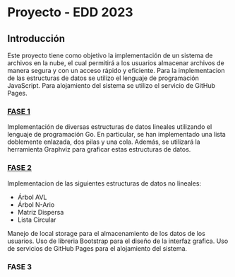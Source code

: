 # Proyecto - EDD 2023

## Introducción

Este proyecto tiene como objetivo la implementación de un sistema de archivos en la nube, el cual permitirá a los usuarios almacenar archivos de manera segura y con un acceso rápido y eficiente. Para la implementacion de las estructuras de datos se utilizo el lenguaje de programación JavaScript. Para alojamiento del sistema se utilizo el servicio de GitHub Pages.

### [FASE 1](./EDD_Projecto1_FASE1/)

Implementación de diversas estructuras de datos lineales utilizando el lenguaje de programación Go. En particular, se han implementado una lista doblemente enlazada, dos pilas y una cola. Además, se utilizará la herramienta Graphviz para graficar estas estructuras de datos.

### [FASE 2](./EDD_Projecto1_FASE2/)

Implementacion de las siguientes estructuras de datos no lineales:

- Árbol AVL
- Árbol N-Ario
- Matriz Dispersa
- Lista Circular

Manejo de local storage para el almacenamiento de los datos de los usuarios. Uso de libreria Bootstrap para el diseño de la interfaz grafica. Uso de servicios de GitHub Pages para el alojamiento del sistema.

### FASE 3
